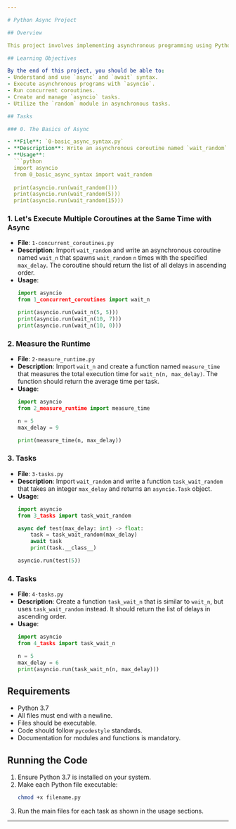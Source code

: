 ```yaml
---

# Python Async Project

## Overview

This project involves implementing asynchronous programming using Python's `asyncio` library. The project consists of several tasks that demonstrate the use of asynchronous coroutines, tasks, and runtime measurements. 

## Learning Objectives

By the end of this project, you should be able to:
- Understand and use `async` and `await` syntax.
- Execute asynchronous programs with `asyncio`.
- Run concurrent coroutines.
- Create and manage `asyncio` tasks.
- Utilize the `random` module in asynchronous tasks.

## Tasks

### 0. The Basics of Async

- **File**: `0-basic_async_syntax.py`
- **Description**: Write an asynchronous coroutine named `wait_random` that takes an integer argument `max_delay` (with a default value of 10). It waits for a random delay between 0 and `max_delay` seconds and returns the delay.
- **Usage**:
  ```python
  import asyncio
  from 0_basic_async_syntax import wait_random
  
  print(asyncio.run(wait_random()))
  print(asyncio.run(wait_random(5)))
  print(asyncio.run(wait_random(15)))
  ```

### 1. Let's Execute Multiple Coroutines at the Same Time with Async

- **File**: `1-concurrent_coroutines.py`
- **Description**: Import `wait_random` and write an asynchronous coroutine named `wait_n` that spawns `wait_random` `n` times with the specified `max_delay`. The coroutine should return the list of all delays in ascending order.
- **Usage**:
  ```python
  import asyncio
  from 1_concurrent_coroutines import wait_n
  
  print(asyncio.run(wait_n(5, 5)))
  print(asyncio.run(wait_n(10, 7)))
  print(asyncio.run(wait_n(10, 0)))
  ```

### 2. Measure the Runtime

- **File**: `2-measure_runtime.py`
- **Description**: Import `wait_n` and create a function named `measure_time` that measures the total execution time for `wait_n(n, max_delay)`. The function should return the average time per task.
- **Usage**:
  ```python
  import asyncio
  from 2_measure_runtime import measure_time
  
  n = 5
  max_delay = 9
  
  print(measure_time(n, max_delay))
  ```

### 3. Tasks

- **File**: `3-tasks.py`
- **Description**: Import `wait_random` and write a function `task_wait_random` that takes an integer `max_delay` and returns an `asyncio.Task` object.
- **Usage**:
  ```python
  import asyncio
  from 3_tasks import task_wait_random
  
  async def test(max_delay: int) -> float:
      task = task_wait_random(max_delay)
      await task
      print(task.__class__)
  
  asyncio.run(test(5))
  ```

### 4. Tasks

- **File**: `4-tasks.py`
- **Description**: Create a function `task_wait_n` that is similar to `wait_n`, but uses `task_wait_random` instead. It should return the list of delays in ascending order.
- **Usage**:
  ```python
  import asyncio
  from 4_tasks import task_wait_n
  
  n = 5
  max_delay = 6
  print(asyncio.run(task_wait_n(n, max_delay)))
  ```

## Requirements

- Python 3.7
- All files must end with a newline.
- Files should be executable.
- Code should follow `pycodestyle` standards.
- Documentation for modules and functions is mandatory.

## Running the Code

1. Ensure Python 3.7 is installed on your system.
2. Make each Python file executable:
   ```bash
   chmod +x filename.py
   ```
3. Run the main files for each task as shown in the usage sections.

---
```

